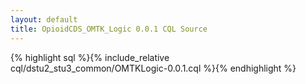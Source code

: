 ```yaml
---
layout: default
title: OpioidCDS_OMTK_Logic 0.0.1 CQL Source
---
```


{% highlight sql %}{% include_relative cql/dstu2_stu3_common/OMTKLogic-0.0.1.cql %}{% endhighlight %}
